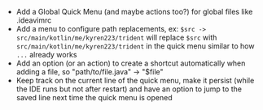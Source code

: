 
* Add a Global Quick Menu (and maybe actions too?) for global files like .ideavimrc
* Add a menu to configure path replacements, ex: `$src -> src/main/kotlin/me/kyren223/trident` will replace `$src` with `src/main/kotlin/me/kyren223/trident` in the quick menu similar to how `...` already works
* Add an option (or an action) to create a shortcut automatically when adding a file, so "path/to/file.java" -> "$file"
* Keep track on the current line of the quick menu, make it persist (while the IDE runs but not after restart) and have an option to jump to the saved line next time the quick menu is opened